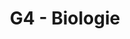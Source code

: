 ---
title: G4 - Biologie
subject: Biologie
layout: subject
summary: "Přehled všech témat pro biologie v G4 popořadě:"
---